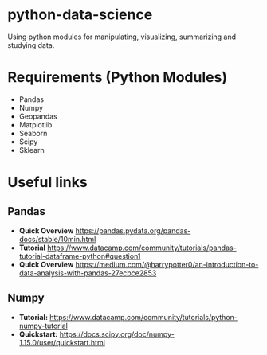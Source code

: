 # python-data-science
Using python modules for manipulating, visualizing, summarizing and studying data.

# Requirements (Python Modules)
* Pandas
* Numpy
* Geopandas
* Matplotlib
* Seaborn
* Scipy
* Sklearn

# Useful links
## Pandas
* **Quick Overview** https://pandas.pydata.org/pandas-docs/stable/10min.html
* **Tutorial** https://www.datacamp.com/community/tutorials/pandas-tutorial-dataframe-python#question1
* **Quick Overview** https://medium.com/@harrypotter0/an-introduction-to-data-analysis-with-pandas-27ecbce2853
## Numpy
* **Tutorial:** https://www.datacamp.com/community/tutorials/python-numpy-tutorial
* **Quickstart:** https://docs.scipy.org/doc/numpy-1.15.0/user/quickstart.html
